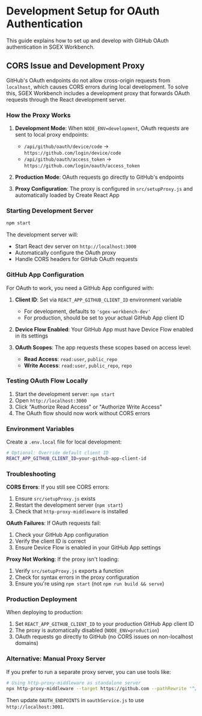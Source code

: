 # Development Setup for OAuth Authentication

This guide explains how to set up and develop with GitHub OAuth authentication in SGEX Workbench.

## CORS Issue and Development Proxy

GitHub's OAuth endpoints do not allow cross-origin requests from `localhost`, which causes CORS errors during local development. To solve this, SGEX Workbench includes a development proxy that forwards OAuth requests through the React development server.

### How the Proxy Works

1. **Development Mode**: When `NODE_ENV=development`, OAuth requests are sent to local proxy endpoints:
   - `/api/github/oauth/device/code` → `https://github.com/login/device/code`
   - `/api/github/oauth/access_token` → `https://github.com/login/oauth/access_token`

2. **Production Mode**: OAuth requests go directly to GitHub's endpoints

3. **Proxy Configuration**: The proxy is configured in `src/setupProxy.js` and automatically loaded by Create React App

### Starting Development Server

```bash
npm start
```

The development server will:
- Start React dev server on `http://localhost:3000`
- Automatically configure the OAuth proxy
- Handle CORS headers for GitHub OAuth requests

### GitHub App Configuration

For OAuth to work, you need a GitHub App configured with:

1. **Client ID**: Set via `REACT_APP_GITHUB_CLIENT_ID` environment variable
   - For development, defaults to `'sgex-workbench-dev'`
   - For production, should be set to your actual GitHub App client ID

2. **Device Flow Enabled**: Your GitHub App must have Device Flow enabled in its settings

3. **OAuth Scopes**: The app requests these scopes based on access level:
   - **Read Access**: `read:user`, `public_repo`
   - **Write Access**: `read:user`, `public_repo`, `repo`

### Testing OAuth Flow Locally

1. Start the development server: `npm start`
2. Open `http://localhost:3000`
3. Click "Authorize Read Access" or "Authorize Write Access"
4. The OAuth flow should now work without CORS errors

### Environment Variables

Create a `.env.local` file for local development:

```bash
# Optional: Override default client ID
REACT_APP_GITHUB_CLIENT_ID=your-github-app-client-id
```

### Troubleshooting

**CORS Errors**: If you still see CORS errors:
1. Ensure `src/setupProxy.js` exists
2. Restart the development server (`npm start`)
3. Check that `http-proxy-middleware` is installed

**OAuth Failures**: If OAuth requests fail:
1. Check your GitHub App configuration
2. Verify the client ID is correct
3. Ensure Device Flow is enabled in your GitHub App settings

**Proxy Not Working**: If the proxy isn't loading:
1. Verify `src/setupProxy.js` exports a function
2. Check for syntax errors in the proxy configuration
3. Ensure you're using `npm start` (not `npm run build && serve`)

### Production Deployment

When deploying to production:
1. Set `REACT_APP_GITHUB_CLIENT_ID` to your production GitHub App client ID
2. The proxy is automatically disabled (`NODE_ENV=production`)
3. OAuth requests go directly to GitHub (no CORS issues on non-localhost domains)

### Alternative: Manual Proxy Server

If you prefer to run a separate proxy server, you can use tools like:

```bash
# Using http-proxy-middleware as standalone server
npx http-proxy-middleware --target https://github.com --pathRewrite '^/oauth' '/login' --port 3001
```

Then update `OAUTH_ENDPOINTS` in `oauthService.js` to use `http://localhost:3001`.